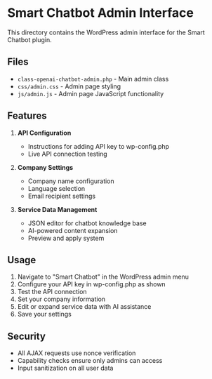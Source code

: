 # Smart Chatbot Admin Interface

This directory contains the WordPress admin interface for the Smart Chatbot plugin.

## Files

- `class-openai-chatbot-admin.php` - Main admin class
- `css/admin.css` - Admin page styling
- `js/admin.js` - Admin page JavaScript functionality

## Features

1. **API Configuration**
   - Instructions for adding API key to wp-config.php
   - Live API connection testing

2. **Company Settings**
   - Company name configuration
   - Language selection
   - Email recipient settings

3. **Service Data Management**
   - JSON editor for chatbot knowledge base
   - AI-powered content expansion
   - Preview and apply system

## Usage

1. Navigate to "Smart Chatbot" in the WordPress admin menu
2. Configure your API key in wp-config.php as shown
3. Test the API connection
4. Set your company information
5. Edit or expand service data with AI assistance
6. Save your settings

## Security

- All AJAX requests use nonce verification
- Capability checks ensure only admins can access
- Input sanitization on all user data